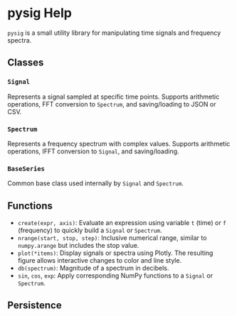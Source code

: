 # pysig Help

`pysig` is a small utility library for manipulating time signals and frequency spectra.

## Classes

### `Signal`
Represents a signal sampled at specific time points. Supports arithmetic operations, FFT conversion to `Spectrum`, and saving/loading to JSON or CSV.

### `Spectrum`
Represents a frequency spectrum with complex values. Supports arithmetic operations, IFFT conversion to `Signal`, and saving/loading.

### `BaseSeries`
Common base class used internally by `Signal` and `Spectrum`.

## Functions

- `create(expr, axis)`: Evaluate an expression using variable `t` (time) or `f` (frequency) to quickly build a `Signal` or `Spectrum`.
- `nrange(start, stop, step)`: Inclusive numerical range, similar to `numpy.arange` but includes the stop value.
- `plot(*items)`: Display signals or spectra using Plotly. The resulting figure allows interactive changes to color and line style.
- `db(spectrum)`: Magnitude of a spectrum in decibels.
- `sin`, `cos`, `exp`: Apply corresponding NumPy functions to a `Signal` or `Spectrum`.

## Persistence



